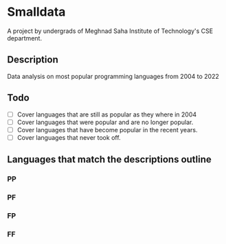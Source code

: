 # Smalldata
A project by undergrads of Meghnad Saha Institute of Technology's CSE department.


## Description 
Data analysis on most popular programming languages from 2004 to 2022

## Todo

- [ ] Cover languages that are still as popular as they where in 2004
- [ ] Cover languages that were popular and are no longer popular.
- [ ] Cover languages that have become popular in the recent years.
- [ ] Cover languages that never took off.

## Languages that match the descriptions outline

### PP 

### PF

### FP

### FF
